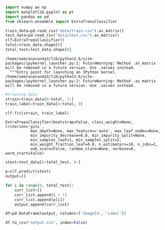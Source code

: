 

```python
import numpy as np
import matplotlib.pyplot as pt
import pandas as pd
from sklearn.ensemble import ExtraTreesClassifier
```


```python
train_data=pd.read_csv("data/train.csv").as_matrix()
test_data=pd.read_csv("data/test.csv").as_matrix()
clf=ExtraTreesClassifier()
total=train_data.shape[0]
total_test=test_data.shape[0]
```

    /home/oem/anaconda3/lib/python3.6/site-packages/ipykernel_launcher.py:1: FutureWarning: Method .as_matrix will be removed in a future version. Use .values instead.
      """Entry point for launching an IPython kernel.
    /home/oem/anaconda3/lib/python3.6/site-packages/ipykernel_launcher.py:2: FutureWarning: Method .as_matrix will be removed in a future version. Use .values instead.
      



```python
#training data
xtrain=train_data[0:total, 1:]
train_label=train_data[0:total, 0]
```


```python
clf.fit(xtrain, train_label)
```




    ExtraTreesClassifier(bootstrap=False, class_weight=None, criterion='gini',
               max_depth=None, max_features='auto', max_leaf_nodes=None,
               min_impurity_decrease=0.0, min_impurity_split=None,
               min_samples_leaf=1, min_samples_split=2,
               min_weight_fraction_leaf=0.0, n_estimators=10, n_jobs=1,
               oob_score=False, random_state=None, verbose=0, warm_start=False)




```python
xtest=test_data[0:total_test, 0:]
```


```python
p=clf.predict(xtest)
output=[]
```


```python
for i in range(0, total_test):
    curr_list=[]
    curr_list.append(i + 1)
    curr_list.append(p[i])
    output.append(curr_list)
```


```python
df=pd.DataFrame(output, columns=['ImageId', 'Label'])
```


```python
df.to_csv("output.csv", index=False)
```
